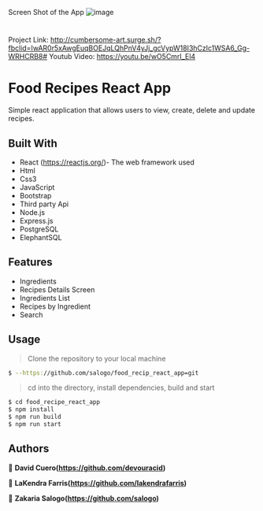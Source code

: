 Screen Shot of the App
![image](https://user-images.githubusercontent.com/54459398/87483287-fdde7f80-c5f8-11ea-86cb-40364ca93bd8.png)

# 
Project Link:
http://cumbersome-art.surge.sh/?fbclid=IwAR0r5xAwgEuqBOEJqLQhPnV4yJj_gcVypW18I3hCzlc1WSA6_Gg-WRHCRB8#
Youtub Video:
https://youtu.be/wO5CmrI_El4

# Food Recipes React App

Simple react application that allows users to view, create, delete and update recipes. 


## Built With

* React  (https://reactjs.org/)- The web framework used
* Html
* Css3
* JavaScript
* Bootstrap
* Third party Api
* Node.js
* Express.js
* PostgreSQL
* ElephantSQL

## Features
- Ingredients
- Recipes Details Screen
- Ingredients List
- Recipes by Ingredient
- Search

## Usage

> Clone the repository to your local machine

```sh
$ --https://github.com/salogo/food_recip_react_app=git
```
> cd into the directory, install dependencies, build and start

```sh
$ cd food_recipe_react_app
$ npm install
$ npm run build
$ npm run start
```

## Authors

👤  **David Cuero(https://github.com/devouracid)**

👤 **LaKendra Farris(https://github.com/lakendrafarris)**

👤 **Zakaria Salogo(https://github.com/salogo)**


